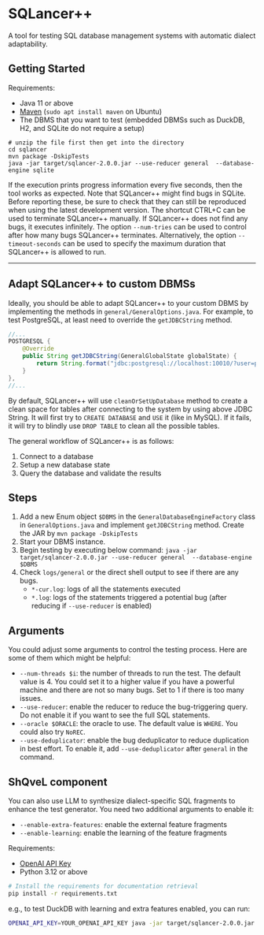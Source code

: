 # SQLancer++

A tool for testing SQL database management systems with automatic dialect adaptability.

## Getting Started

Requirements:
* Java 11 or above
* [Maven](https://maven.apache.org/) (`sudo apt install maven` on Ubuntu)
* The DBMS that you want to test (embedded DBMSs such as DuckDB, H2, and SQLite do not require a setup)


```
# unzip the file first then get into the directory
cd sqlancer
mvn package -DskipTests
java -jar target/sqlancer-2.0.0.jar --use-reducer general  --database-engine sqlite
```

If the execution prints progress information every five seconds, then the tool works as expected. Note that SQLancer++ might find bugs in SQLite. Before reporting these, be sure to check that they can still be reproduced when using the latest development version. The shortcut CTRL+C can be used to terminate SQLancer++ manually. If SQLancer++ does not find any bugs, it executes infinitely. The option `--num-tries` can be used to control after how many bugs SQLancer++ terminates. Alternatively, the option `--timeout-seconds` can be used to specify the maximum duration that SQLancer++ is allowed to run.


----

## Adapt SQLancer++ to custom DBMSs

Ideally, you should be able to adapt SQLancer++ to your custom DBMS by implementing the methods in `general/GeneralOptions.java`. For example, to test PostgreSQL, at least need to override the `getJDBCString` method.

```Java
//...
POSTGRESQL {
    @Override
    public String getJDBCString(GeneralGlobalState globalState) {
        return String.format("jdbc:postgresql://localhost:10010/?user=postgres&password=postgres");
    }
},
//...
```

By default, SQLancer++ will use `cleanOrSetUpDatabase` method to create a clean space for tables after connecting to the system by using above JDBC String. It will first try to `CREATE DATABASE` and `USE` it (like in MySQL). If it fails, it will try to blindly use `DROP TABLE` to clean all the possible tables.

The general workflow of SQLancer++ is as follows:
1. Connect to a database
2. Setup a new database state
3. Query the database and validate the results

## Steps

1. Add a new Enum object `$DBMS` in the `GeneralDatabaseEngineFactory` class in `GeneralOptions.java`  and implement `getJDBCString` method. Create the JAR by `mvn package -DskipTests`
2. Start your DBMS instance.
3. Begin testing by executing below command:
    `java -jar target/sqlancer-2.0.0.jar --use-reducer general  --database-engine $DBMS`
4. Check `logs/general` or the direct shell output to see if there are any bugs.
    - `*-cur.log`: logs of all the statements executed
    - `*.log`: logs of the statements triggered a potential bug (after reducing if `--use-reducer` is enabled)

## Arguments

You could adjust some arguments to control the testing process. Here are some of them which might be helpful:

- `--num-threads $i`: the number of threads to run the test. The default value is 4. You could set it to a higher value if you have a powerful machine and there are not so many bugs. Set to 1 if there is too many issues.
- `--use-reducer`: enable the reducer to reduce the bug-triggering query. Do not enable it if you want to see the full SQL statements.
- `--oracle $ORACLE`: the oracle to use. The default value is `WHERE`. You could also try `NoREC`.
- `--use-deduplicator`: enable the bug deduplicator to reduce duplication in best effort. To enable it, add `--use-deduplicator` after `general` in the command.

## ShQveL component

You can also use LLM to synthesize dialect-specific SQL fragments to enhance the test generator. You need two additional arguments to enable it:

- `--enable-extra-features`: enable the external feature fragments
- `--enable-learning`: enable the learning of the feature fragments

Requirements:
- [OpenAI API Key](https://platform.openai.com/docs/api-reference/authentication)
- Python 3.12 or above

```bash
# Install the requirements for documentation retrieval
pip install -r requirements.txt
```

e.g., to test DuckDB with learning and extra features enabled, you can run:

```bash
OPENAI_API_KEY=YOUR_OPENAI_API_KEY java -jar target/sqlancer-2.0.0.jar --use-reducer --enable-extra-features --enable-learning --num-threads 1 --num-tries 200 general --database-engine duckdb --oracle WHERE
```